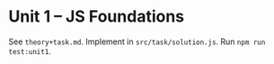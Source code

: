 # Unit 1 – JS Foundations

See `theory+task.md`. Implement in `src/task/solution.js`. Run `npm run test:unit1`.